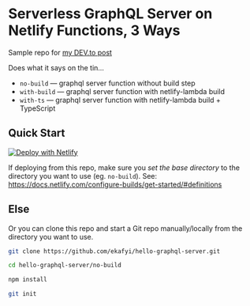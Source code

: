# Serverless GraphQL Server on Netlify Functions, 3 Ways

Sample repo for [my DEV.to post](https://dev.to/ekafyi/serverless-graphql-server-deploying-to-netlify-functions-3-ways-jfb)

Does what it says on the tin...
- `no-build` — graphql server function without build step
- `with-build` — graphql server function with netlify-lambda build
- `with-ts` — graphql server function with netlify-lambda build + TypeScript

## Quick Start

[![Deploy with Netlify](https://www.netlify.com/img/deploy/button.svg)](https://app.netlify.com/start/deploy?repository=https://github.com/ekafyi/hello-graphql-server)

If deploying from this repo, make sure you *set the base directory* to the directory you want to use (eg. `no-build`). See: https://docs.netlify.com/configure-builds/get-started/#definitions

## Else

Or you can clone this repo and start a Git repo manually/locally from the directory you want to use.

```bash
git clone https://github.com/ekafyi/hello-graphql-server.git

cd hello-graphql-server/no-build

npm install

git init
```
